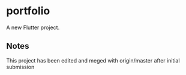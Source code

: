 # portfolio

A new Flutter project.

## Notes

This project has been edited and meged with origin/master after initial submission